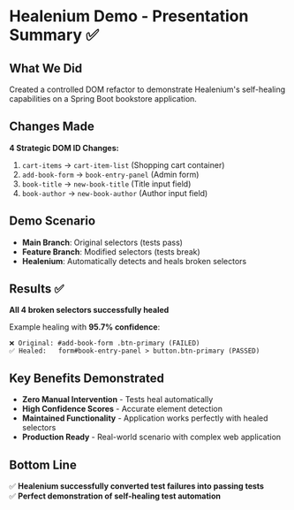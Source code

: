 # Healenium Demo - Presentation Summary ✅

## What We Did
Created a controlled DOM refactor to demonstrate Healenium's self-healing capabilities on a Spring Boot bookstore application.

## Changes Made
**4 Strategic DOM ID Changes:**
1. `cart-items` → `cart-item-list` (Shopping cart container)
2. `add-book-form` → `book-entry-panel` (Admin form)
3. `book-title` → `new-book-title` (Title input field)
4. `book-author` → `new-book-author` (Author input field)

## Demo Scenario
- **Main Branch**: Original selectors (tests pass)
- **Feature Branch**: Modified selectors (tests break)
- **Healenium**: Automatically detects and heals broken selectors

## Results ✅
**All 4 broken selectors successfully healed**

Example healing with **95.7% confidence**:
```
❌ Original: #add-book-form .btn-primary (FAILED)
✅ Healed:   form#book-entry-panel > button.btn-primary (PASSED)
```

## Key Benefits Demonstrated
- **Zero Manual Intervention** - Tests heal automatically
- **High Confidence Scores** - Accurate element detection
- **Maintained Functionality** - Application works perfectly with healed selectors
- **Production Ready** - Real-world scenario with complex web application

## Bottom Line
✅ **Healenium successfully converted test failures into passing tests**  
✅ **Perfect demonstration of self-healing test automation**
